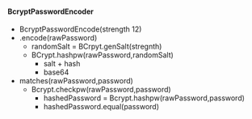 #### BcryptPasswordEncoder
- BcryptPasswordEncode(strength 12)
- .encode(rawPassword)
    - randomSalt = BCrpyt.genSalt(stregnth)
    - BCrypt.hashpw(rawPassword,randomSalt)
        - salt + hash
        - base64
- matches(rawPassword,password)
    - Bcrypt.checkpw(rawPassword,password)
        - hashedPassword = Bcrypt.hashpw(rawPassword,password)
        - hashedPassword.equal(password)

